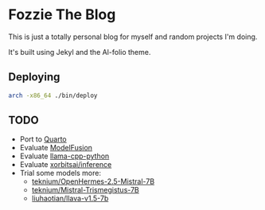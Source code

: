 # Fozzie The Blog

This is just a totally personal blog for myself and random projects I'm doing.

It's built using Jekyl and the Al-folio theme.

## Deploying

```sh
arch -x86_64 ./bin/deploy
```

## TODO

* Port to [Quarto](https://quarto.org/docs/websites/)
* Evaluate [ModelFusion](https://modelfusion.dev/guide/)
* Evaluate [llama-cpp-python](https://github.com/abetlen/llama-cpp-python)
* Evaluate [xorbitsai/inference](https://github.com/xorbitsai/inference)
* Trial some models more:
  * [teknium/OpenHermes-2.5-Mistral-7B](https://huggingface.co/teknium/OpenHermes-2.5-Mistral-7B)
  * [teknium/Mistral-Trismegistus-7B](https://huggingface.co/teknium/Mistral-Trismegistus-7B)
  * [liuhaotian/llava-v1.5-7b](https://huggingface.co/liuhaotian/llava-v1.5-7b)

